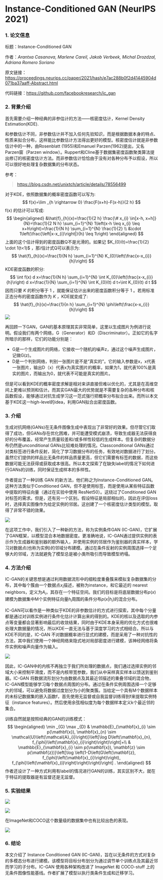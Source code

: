 # Instance-Conditioned GAN (NeurIPS 2021)

### 1. 论文信息

标题：Instance-Conditioned GAN

作者：*Arantxa Casanova, Marlene Careil, Jakob Verbeek, Michal Drozdzal, Adriana Romero Soriano*

原文链接：https://proceedings.neurips.cc/paper/2021/hash/e7ac288b0f2d41445904d071ba37aaff-Abstract.html

代码链接：https://github.com/facebookresearch/ic_gan

### 2. 背景介绍

首先需要介绍一种经典的非参估计的方法——核密度估计，Kernel Density Estimation(KDE).

和参数估计不同，非参数估计并不加入任何先验知识，而是根据数据本身的特点、性质来拟合分布，这样能比参数估计方法得出更好的模型。核密度估计就是非参数估计中的一种，由Rosenblatt (1955)和Emanuel Parzen(1962)提出，又名Parzen窗（Parzen window）。Ruppert和Cline基于数据集密度函数聚类算法提出修订的核密度估计方法。而非参数估计恰恰由于没有对各种分布予以假设，所以可以很好地处理复杂数据集的分布状态。

参考：

> https://blog.csdn.net/unixtch/article/details/78556499

对于KDE，依照数据集的概率密度函数可以写为:
$$
f(x)=\lim _{h \rightarrow 0} \frac{F(x+h)-F(x-h)}{2 h}
$$
$\mathrm{f}(\mathrm{x})$ 的估计可以写成:
$$
\begin{aligned}
&\hat{f}_{h}(x)=\frac{1}{2 h} \frac{\# x_{i} \in[x-h, x+h]}{N}=\frac{1}{2 N h} \sum_{i=1}^{N} 1\left(x-h \leq x_{i} \leq x+h\right)=\frac{1}{N h} \sum_{i=1}^{N} \frac{1}{2} \\
&\cdot 1\left(\frac{\left|x-x_{i}\right|}{h} \leq 1\right)
\end{aligned}
$$
上面的这个估计得到的密度函数Q不是光滑的。如果记 $K_{0}(t)=\frac{1}{2} \cdot 1(t<1)$ ，那/估计式Q可以表示为:
$$
\hat{f}_{h}(x)=\frac{1}{N h} \sum_{i=1}^{N} K_{0}\left(\frac{x-x_{i}}{h}\right)
$$
KDE密度函数的积分:
$$
\int f(x) d x=\frac{1}{N h} \sum_{i=1}^{N} \int K_{0}\left(\frac{x-x_{i}}{h}\right) d x=\frac{1}{N} \sum_{i=1}^{N} \int K_{0}(t) d t=\int K_{0}(t) d t
$$
因而只要 $K$ 的积分等于 1 ，就能保证估计出来的密度函数积分等于 1 。若用标准正态分布的密度函数作为 $K$ ，KDE就变成了:
$$
\hat{f}_{h}(x)=\frac{1}{n h} \sum_{i=1}^{N} \phi\left(\frac{x-x_{i}}{h}\right)
$$
![](https://img-blog.csdnimg.cn/img_convert/90b2e9920bc3908c4aa4396673058b8a.jpeg)

再回顾一下GAN，GAN的基本原理其实非常简单，这里以生成图片为例进行说明。假设我们有两个网络，G（Generator）和D（Discriminator）。正如它的名字所暗示的那样，它们的功能分别是：

- G是一个生成图片的网络，它接收一个随机的噪声z，通过这个噪声生成图片，记做G(z)。
- D是一个判别网络，判别一张图片是不是“真实的”。它的输入参数是x，x代表一张图片，输出D（x）代表x为真实图片的概率，如果为1，就代表100%是真实的图片，而输出为0，就代表不可能是真实的图片。

但是可以看到KDE的概率密度求解是相对来讲直接但难以优化的，尤其是在高维空间上更难以预测和估计。而其实GAN最大的优势就是不需要复杂的各种分布和核函数假设，能够通过对抗生成学习这一范式强行把概率分布拟合出来。而所以本文基于KDE这一high-level的idea，利用GAN拟合出密度函数。

### 3. 介绍

生成对抗网络(GANs)在无条件图像生成中表现出了非常好的效果。但尽管它们取得了成功，但GANs存在优化困难，并可能遭受模式崩溃，导致生成器无法获得良好的分布覆盖，经常产生质量较差和/或多样性较低的生成样本。但复杂的数据分布仍然是unconditional GANs比较难处理的情况。Classconditional GANs通过对类标签进行条件反射，简化了学习数据分布的任务，有效地对数据进行了划分。虽然它们提供的样品比无条件的样品质量更高，但它们需要有标签的数据，而这些数据可能无法获得或获取成本很高。所以本文探索了在缺失label的情况下如何进行GANs的训练，同时保证生成样本的多样性。

作者提出了一种训练 GAN 的新方法，他们称之为Instance-Conditioned GAN。这种方法类似于Conditioned GAN，但不是使用标签，而是使用从某些特征函数中提取的特征向量（通过在实验中使用 ResNet50）。这绕过了Conditioned GAN 对标签的需求。但是，还有另一个区别。假设特征是局部相似的，因此在评估loss时，选择真实图像作为给定实例的邻居。这创建了一个核密度估计类型的模型。取得了非常不错的效果。

![](https://img-blog.csdnimg.cn/f750bdd7d60746248e84070dcd4f046c.png)

在这项工作中，我们引入了一种新的方法，称为实例条件GAN (IC-GAN)，它扩展了GAN框架，以模型混合本地数据密度。更准确地说，IC-GAN通过提供实例的表示作为生成器和鉴别器的额外输入，并使用实例的邻居作为鉴别器的真实样本，学习对数据点(也称为实例)的邻域分布建模。通过在条件反射的实例周围选择一个足够大的邻域，方法就避免了模型总是被小类所吸引而导致模型坍塌。

### 4. 方法介绍

IC-GAN的关键思想是通过利用数据流形中的细粒度重叠簇来模拟复杂数据集的分布，其中每个簇由一个数据点$x_{i}$描述，被称为instance，和它最近的 nearest neighbors，定义为$A_{i}$，其存在一个特征空间。我们的目标是将底层数据分布$p(x)$建模为数据集中M个实例特征向量$h_{i}$周围的条件分布$p(x | h_{i})$的混合分布。

IC-GAN可以看作是一种类似于KDE的非参数估计的方式进行探索，其中每个分量都是通过对训练实例进行条件化估计计算出来的得到的。KDE的核以及选取的内参点等变量都会显著影响最后的收敛结果，同时由于KDE本身采用的优化方式也很难处理大数据量的情况，所以KDE一直无法与基于深度学习的方式相结合。所以与KDE不同的是，IC-GAN 不对数据概率进行显式的建模，而是采用了一种对抗性的方法，其中我们使用一个神经网络来隐式地对局部密度进行建模，该神经网络将条件实例和噪声向量作为输入。

![](https://img-blog.csdnimg.cn/99f4d312d65b4975a03d1eac88012e4f.png)

因此，IC-GAN中的内核不再独立于我们所处理的数据点，我们通过选择实例的邻域大小来控制平滑度，而不是内核带宽参数，我们从中采样真实样本以馈送到鉴别器。IC-GAN 将数据流形划分为由数据点及其最近邻描述的重叠邻域的混合物，IC-GAN模型能够学习每个数据点周围的分布。通过在条件实例周围选择一个足够大的邻域，可以避免将数据过度划分为小的聚类簇。当给定一个具有M个数据样本的未标记数据集的嵌入函数f，首先使用无监督或自我监督训练得到f来提取实例特征（instance features）。然后使用余弦相似度为每个数据样本定义k个最近邻的集合。

训练自然就是按照经典的GAN的训练模式：
$$
\begin{aligned}
\min _{G} \max _{D} & \mathbb{E}_{\mathbf{x}_{i} \sim p(\mathbf{x}), \mathbf{x}_{n} \sim \mathcal{U}\left(\mathcal{A}_{i}\right)}\left[\log D\left(\mathbf{x}_{n}, f_{\phi}\left(\mathbf{x}_{i}\right)\right)\right]+\\
& \mathbb{E}_{\mathbf{x}_{i} \sim p(\mathbf{x}), \mathbf{z} \sim p(\mathbf{z})}\left[\log \left(1-D\left(G\left(\mathbf{z}, f_{\phi}\left(\mathbf{x}_{i}\right)\right), f_{\phi}\left(\mathbf{x}_{i}\right)\right)\right)\right] .
\end{aligned}
$$
作者还设计了一种方式利用有label的情况进行GAN的训练，其实区别不大，就在于特征的提取器是有监督还是无监督。

### 5. 实验结果

![](https://img-blog.csdnimg.cn/d9371286cc6b41d38369a0f9fd67d258.png)

![](https://img-blog.csdnimg.cn/cc01188226574aaea82570863e49e6ba.png)

在ImageNet和COCO这个数量级的数据集中也有比较出色的表现。

![](https://img-blog.csdnimg.cn/cd832cd8d71f41c0a4866c54a60ff0f9.png)

### 6. 结论

本文介绍了 Instance Conditioned GAN (IC-GAN)，旨在以无条件的方式对复杂的多模态分布进行建模。该模型将目标分布划分为通过调节单个训练点及其最近邻而学习的子分布。IC-GAN 使用各种架构改进了 ImageNet 和 COCO-stuff 上的无条件图像性能基线。作者扩展了模型以执行类条件生成和迁移学习。